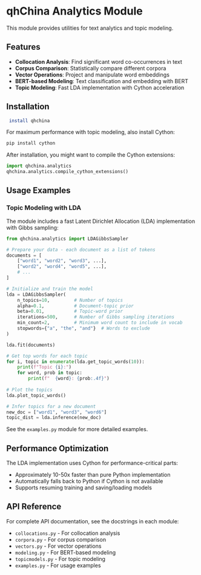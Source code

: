 # qhChina Analytics Module

This module provides utilities for text analytics and topic modeling.

## Features

- **Collocation Analysis**: Find significant word co-occurrences in text
- **Corpus Comparison**: Statistically compare different corpora
- **Vector Operations**: Project and manipulate word embeddings
- **BERT-based Modeling**: Text classification and embedding with BERT
- **Topic Modeling**: Fast LDA implementation with Cython acceleration

## Installation

```bash
 install qhchina
```

For maximum performance with topic modeling, also install Cython:

```bash
pip install cython
```

After installation, you might want to compile the Cython extensions:

```python
import qhchina.analytics
qhchina.analytics.compile_cython_extensions()
```

## Usage Examples

### Topic Modeling with LDA

The module includes a fast Latent Dirichlet Allocation (LDA) implementation with Gibbs sampling:

```python
from qhchina.analytics import LDAGibbsSampler

# Prepare your data - each document as a list of tokens
documents = [
    ["word1", "word2", "word3", ...],
    ["word2", "word4", "word5", ...],
    # ...
]

# Initialize and train the model
lda = LDAGibbsSampler(
    n_topics=10,         # Number of topics
    alpha=0.1,           # Document-topic prior
    beta=0.01,           # Topic-word prior
    iterations=500,      # Number of Gibbs sampling iterations
    min_count=2,         # Minimum word count to include in vocab
    stopwords={"a", "the", "and"}  # Words to exclude
)

lda.fit(documents)

# Get top words for each topic
for i, topic in enumerate(lda.get_topic_words(10)):
    print(f"Topic {i}:")
    for word, prob in topic:
        print(f"  {word}: {prob:.4f}")
        
# Plot the topics
lda.plot_topic_words()

# Infer topics for a new document
new_doc = ["word1", "word3", "word6"]
topic_dist = lda.inference(new_doc)
```

See the `examples.py` module for more detailed examples.

## Performance Optimization

The LDA implementation uses Cython for performance-critical parts:

- Approximately 10-50x faster than pure Python implementation
- Automatically falls back to Python if Cython is not available
- Supports resuming training and saving/loading models

## API Reference

For complete API documentation, see the docstrings in each module:

- `collocations.py` - For collocation analysis
- `corpora.py` - For corpus comparison
- `vectors.py` - For vector operations
- `modeling.py` - For BERT-based modeling
- `topicmodels.py` - For topic modeling
- `examples.py` - For usage examples 